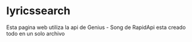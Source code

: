 # lyricssearch
Esta pagina web utiliza la api de Genius - Song de RapidApi esta creado todo en un solo archivo
